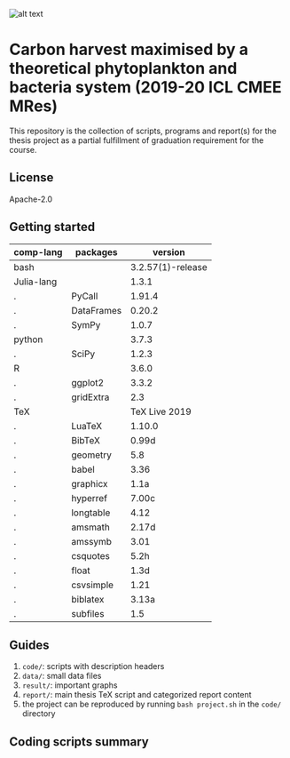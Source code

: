 ![alt text](http://www.imperial.ac.uk/ImageCropToolT4/imageTool/uploaded-images/Blue-on-white--tojpeg_1495792235526_x1.jpg)

# Carbon harvest maximised by a theoretical phytoplankton and bacteria system (2019-20 ICL CMEE MRes)

This repository is the collection of scripts, programs and report(s) for the thesis project as a partial fulfillment of graduation requirement for the course.

## License

Apache-2.0

##  Getting started

comp-lang | packages | version
--- | --- | ---
bash | | 3.2.57(1)-release
Julia-lang | | 1.3.1
. | PyCall | 1.91.4
. | DataFrames | 0.20.2
. | SymPy | 1.0.7
python | | 3.7.3
. | SciPy | 1.2.3
R | | 3.6.0
. | ggplot2 | 3.3.2
. | gridExtra | 2.3
TeX | | TeX Live 2019
. | LuaTeX | 1.10.0
. | BibTeX | 0.99d
. | geometry | 5.8
. | babel | 3.36
. | graphicx | 1.1a
. | hyperref | 7.00c
. | longtable | 4.12
. | amsmath | 2.17d
. | amssymb | 3.01
. | csquotes | 5.2h
. | float | 1.3d
. | csvsimple | 1.21
. | biblatex | 3.13a
. | subfiles | 1.5

## Guides

1. `code/`: scripts with description headers
0. `data/`: small data files
0. `result/`: important graphs
0. `report/`: main thesis TeX script and categorized report content
0. the project can be reproduced by running `bash project.sh` in the `code/` directory

## Coding scripts summary
